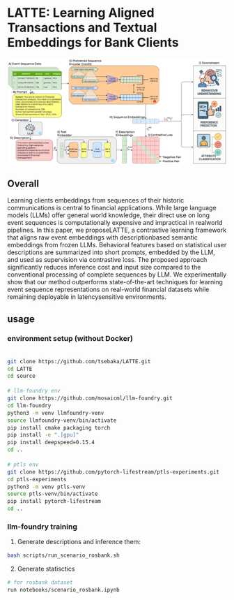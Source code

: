 # LATTE: Learning Aligned Transactions and Textual Embeddings for Bank Clients
<p align="center">
  <img src="assets/LATTE_pipeline.jpg" alt="latte" width="500"/>
</p>

## Overall
Learning clients embeddings from sequences
of their historic communications is central to
financial applications. While large language
models (LLMs) offer general world knowledge,
their direct use on long event sequences is computationally expensive and impractical in realworld pipelines. In this paper, we proposeLATTE, a contrastive learning framework that
aligns raw event embeddings with descriptionbased semantic embeddings from frozen LLMs.
Behavioral features based on statistical user descriptions are summarized into short prompts,
embedded by the LLM, and used as supervision
via contrastive loss. The proposed approach
significantly reduces inference cost and input
size compared to the conventional processing
of complete sequences by LLM. We experimentally show that our method outperforms
state-of-the-art techniques for learning event sequence representations on real-world financial
datasets while remaining deployable in latencysensitive environments.



## usage
### environment setup (without Docker)
```sh

git clone https://github.com/tsebaka/LATTE.git
cd LATTE
cd source

# llm-foundry env
git clone https://github.com/mosaicml/llm-foundry.git
cd llm-foundry
python3 -m venv llmfoundry-venv
source llmfoundry-venv/bin/activate
pip install cmake packaging torch
pip install -e ".[gpu]"
pip install deepspeed=0.15.4
cd ..

# ptls env
git clone https://github.com/pytorch-lifestream/ptls-experiments.git
cd ptls-experiments
python3 -m venv ptls-venv
source ptls-venv/bin/activate
pip install pytorch-lifestream
cd ..
```


### llm-foundry training

1. Generate descriptions and inference them:
```sh
bash scripts/run_scenario_rosbank.sh
```
2. Generate statisctics
```sh
# for rosbank dataset
run notebooks/scenario_rosbank.ipynb
```

